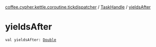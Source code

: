 [coffee.cypher.kettle.coroutine.tickdispatcher](../index.md) / [TaskHandle](index.md) / [yieldsAfter](./yields-after.md)

# yieldsAfter

`val yieldsAfter: `[`Double`](https://kotlinlang.org/api/latest/jvm/stdlib/kotlin/-double/index.html)
